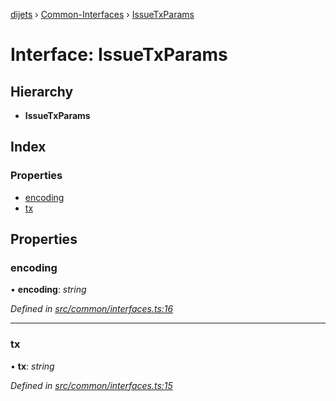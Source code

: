 [dijets](../README.md) › [Common-Interfaces](../modules/common_interfaces.md) › [IssueTxParams](common_interfaces.issuetxparams.md)

# Interface: IssueTxParams

## Hierarchy

* **IssueTxParams**

## Index

### Properties

* [encoding](common_interfaces.issuetxparams.md#encoding)
* [tx](common_interfaces.issuetxparams.md#tx)

## Properties

###  encoding

• **encoding**: *string*

*Defined in [src/common/interfaces.ts:16](https://github.com/Dijets-Inc/dijetsjs/blob/master/src/common/interfaces.ts#L16)*

___

###  tx

• **tx**: *string*

*Defined in [src/common/interfaces.ts:15](https://github.com/Dijets-Inc/dijetsjs/blob/master/src/common/interfaces.ts#L15)*
